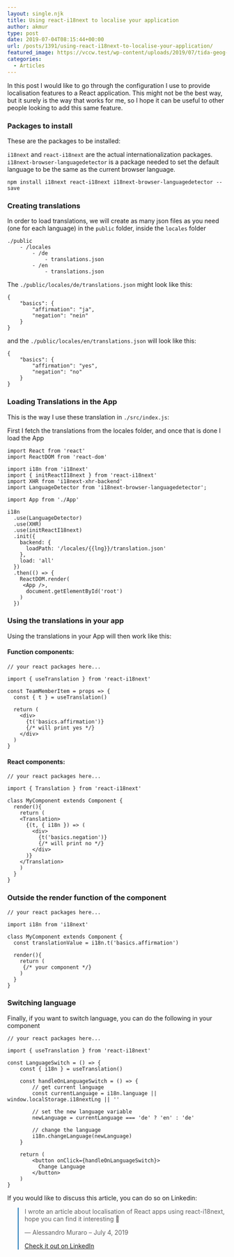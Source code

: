 ```yaml
---
layout: single.njk
title: Using react-i18next to localise your application
author: akmur
type: post
date: 2019-07-04T08:15:44+00:00
url: /posts/1391/using-react-i18next-to-localise-your-application/
featured_image: https://vccw.test/wp-content/uploads/2019/07/tida-geog-s-e1562228468973.jpg
categories:
  - Articles
---
```


In this post I would like to go through the configuration I use to provide localisation features to a React application. This might not be the best way, but it surely is the way that works for me, so I hope it can be useful to other people looking to add this same feature.

### Packages to install

These are the packages to be installed:

`i18next` and `react-i18next` are the actual internationalization packages.
`i18next-browser-languagedetector` is a package needed to set the default language to be the same as the current browser language.

<pre class="line-numbers"><code class="language-javascript">npm install i18next react-i18next i18next-browser-languagedetector --save
</code></pre>

### Creating translations

In order to load translations, we will create as many json files as you need (one for each language) in the `public` folder, inside the `locales` folder

<pre class="line-numbers"><code class="language-javascript">./public
    - /locales
        - /de
            - translations.json
        - /en
            - translations.json
</code></pre>

The `./public/locales/de/translations.json` might look like this:

<pre class="line-numbers"><code class="language-javascript">{
    "basics": {
        "affirmation": "ja",
        "negation": "nein"
    }
}
</code></pre>

and the `./public/locales/en/translations.json` will look like this:

<pre class="line-numbers"><code class="language-javascript">{
    "basics": {
        "affirmation": "yes",
        "negation": "no"
    }
}
</code></pre>

### Loading Translations in the App

This is the way I use these translation in `./src/index.js`:

First I fetch the translations from the locales folder, and once that is done I load the App

<pre class="line-numbers"><code class="language-javascript">import React from 'react'
import ReactDOM from 'react-dom'

import i18n from 'i18next'
import { initReactI18next } from 'react-i18next'
import XHR from 'i18next-xhr-backend'
import LanguageDetector from 'i18next-browser-languagedetector';

import App from './App'

i18n
  .use(LanguageDetector)
  .use(XHR)
  .use(initReactI18next)
  .init({
    backend: {
      loadPath: '/locales/{{lng}}/translation.json'
    },
    load: 'all'
  })
  .then(() => {
    ReactDOM.render(
     &lt;App /&gt;,
      document.getElementById('root')
    )
  })
</code></pre>

### Using the translations in your app

Using the translations in your App will then work like this:

#### Function components:

<pre class="line-numbers"><code class="language-javascript">// your react packages here...

import { useTranslation } from 'react-i18next'

const TeamMemberItem = props => {
  const { t } = useTranslation()

  return (
    &lt;div&gt;
      {t('basics.affirmation')}
      {/* will print yes */}
    &lt;/div&gt;
  )
}
</code></pre>

#### React components:

<pre class="line-numbers"><code class="language-javascript">// your react packages here...

import { Translation } from 'react-i18next'

class MyComponent extends Component {
  render(){
    return (
    &lt;Translation&gt;
      {(t, { i18n }) => (
        &lt;div&gt;
          {t('basics.negation')}
          {/* will print no */}
        &lt;/div&gt;
      )}
    &lt;/Translation&gt;
    )
  }
}
</code></pre>

### Outside the render function of the component

<pre class="line-numbers"><code class="language-javascript">// your react packages here...

import i18n from 'i18next'

class MyComponent extends Component {
  const translationValue = i18n.t('basics.affirmation')

  render(){
    return (
     {/* your component */}
    )
  }
}
</code></pre>

### Switching language

Finally, if you want to switch language, you can do the following in your component

<pre class="line-numbers"><code class="language-javascript">// your react packages here...

import { useTranslation } from 'react-i18next'

const LanguageSwitch = () => {
    const { i18n } = useTranslation()

    const handleOnLanguageSwitch = () => {
        // get current language
        const currentLanguage = i18n.language || window.localStorage.i18nextLng || ''

        // set the new language variable
        newLanguage = currentLanguage === 'de' ? 'en' : 'de'

        // change the language
        i18n.changeLanguage(newLanguage)
    }

    return (
        &lt;button onClick={handleOnLanguageSwitch}&gt;
          Change Language
        &lt;/button&gt;
    )
}
</code></pre>

If you would like to discuss this article, you can do so on Linkedin:

<blockquote class="blockquote__linkedin data-lang=" style="border-color: #1D77B5;">
  <p dir="ltr" lang="en">
    I wrote an article about localisation of React apps using react-i18next, hope you can find it interesting 🙂
  </p>

  <p>
    — Alessandro Muraro &#8211; July 4, 2019
  </p>

  <p>
    <a href="https://www.linkedin.com/feed/update/urn:li:activity:6552470270781739008/">Check it out on LinkedIn</a>
  </p>
</blockquote>

&nbsp;
